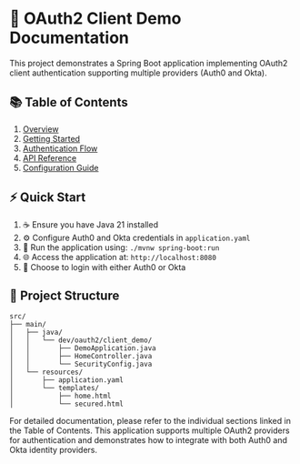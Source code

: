 # 🔐 OAuth2 Client Demo Documentation

This project demonstrates a Spring Boot application implementing OAuth2 client authentication supporting multiple providers (Auth0 and Okta).

## 📚 Table of Contents

1. [Overview](overview.md)
2. [Getting Started](getting-started.md)
3. [Authentication Flow](authentication-flow.md)
4. [API Reference](api-reference.md)
5. [Configuration Guide](configuration.md)

## ⚡ Quick Start

1. ☕ Ensure you have Java 21 installed
2. ⚙️ Configure Auth0 and Okta credentials in `application.yaml`
3. 🚀 Run the application using: `./mvnw spring-boot:run`
4. 🌐 Access the application at: `http://localhost:8080`
5. 🔑 Choose to login with either Auth0 or Okta

## 📁 Project Structure

```
src/
├── main/
│   ├── java/
│   │   └── dev/oauth2/client_demo/
│   │       ├── DemoApplication.java
│   │       ├── HomeController.java
│   │       └── SecurityConfig.java
│   └── resources/
│       ├── application.yaml
│       └── templates/
│           ├── home.html
│           └── secured.html
```

For detailed documentation, please refer to the individual sections linked in the Table of Contents. This application supports multiple OAuth2 providers for authentication and demonstrates how to integrate with both Auth0 and Okta identity providers.
